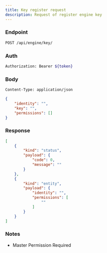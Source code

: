 ```yaml
---
title: Key register request
description: Request of register engine key
---
```


### Endpoint

```bash
POST /api/engine/key/
```

### Auth

```bash
Authorization: Bearer ${token}
```

### Body

```bash
Content-Type: application/json
```

```json [Json]
{
    "identity": "",
    "key": "",
    "permissions": []
}
```

### Response

```json [Json]
[
    {
        "kind": "status",
        "payload": {
            "code": 0,
            "message": ""
        }
    },
    {
        "kind": "entity",
        "payload": {
            "identity": "",
            "permissions": [
                ""
            ]
        }
    }
]
```

### Notes

- Master Permission Required
